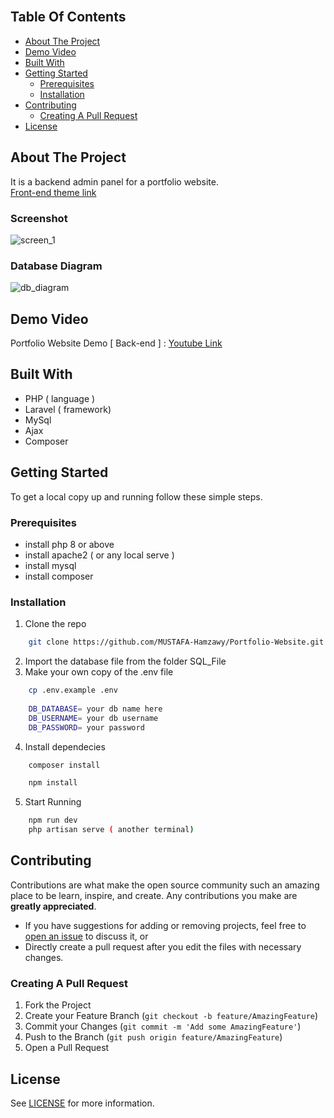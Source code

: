 <br/>

## Table Of Contents

- [About The Project](#about-the-project)
- [Demo Video](#demo_video)
- [Built With](#built-with)
- [Getting Started](#getting-started)
  - [Prerequisites](#prerequisites)
  - [Installation](#installation)
- [Contributing](#contributing)
  - [Creating A Pull Request](#creating-a-pull-request)
- [License](#license)

## About The Project

It is a backend admin panel for a portfolio website. <br />
<a href="https://themeforest.net/item/rasalina-personal-portfolio-wordpress-theme/36163407?gclid=CjwKCAiA85efBhBbEiwAD7oLQD3aLNtBJvvAL7EvQ80Y8XhR-fZeib3wXbgXFeXEx25avNDP0zRQ8RoCF7gQAvD_BwE"> Front-end theme link </a>

### Screenshot
![screen_1](https://user-images.githubusercontent.com/72188665/218086747-1f3fc46b-9ef4-4547-9967-51d088e57601.png)

### Database Diagram
![db_diagram](https://user-images.githubusercontent.com/72188665/218088416-68e63d15-576d-4309-91c7-2df918ad4daa.png)

## Demo Video
Portfolio Website Demo [ Back-end ] : <a href="https://www.youtube.com/watch?v=PrPQpkoDqtI" id="demo_video"> Youtube Link </a>

## Built With

* PHP ( language )
* Laravel ( framework)
* MySql
* Ajax
* Composer

## Getting Started

To get a local copy up and running follow these simple steps.

### Prerequisites

* install php 8 or above
* install apache2 ( or any local serve )
* install mysql
* install composer

### Installation

1. Clone the repo

```sh
    git clone https://github.com/MUSTAFA-Hamzawy/Portfolio-Website.git
```

2. Import the database file from the folder SQL_File
3. Make your own copy of the .env file
```sh
    cp .env.example .env
 
    DB_DATABASE= your db name here
    DB_USERNAME= your db username
    DB_PASSWORD= your password 
```

4. Install dependecies

```sh
    composer install
```
```sh
    npm install
```

5. Start Running
```sh
    npm run dev
    php artisan serve ( another terminal)
```

## Contributing

Contributions are what make the open source community such an amazing place to be learn, inspire, and create. Any contributions you make are **greatly appreciated**.
- If you have suggestions for adding or removing projects, feel free to [open an issue](https://github.com/MUSTAFA-Hamzawy/Portfolio-Website/issues/new) to discuss it, or
-  Directly create a pull request after you edit the files with necessary changes.

### Creating A Pull Request

1. Fork the Project
2. Create your Feature Branch (`git checkout -b feature/AmazingFeature`)
3. Commit your Changes (`git commit -m 'Add some AmazingFeature'`)
4. Push to the Branch (`git push origin feature/AmazingFeature`)
5. Open a Pull Request

## License
See [LICENSE](https://github.com/MUSTAFA-Hamzawy/Portfolio-Website/blob/main/LICENSE.md) for more information.
